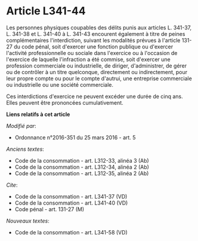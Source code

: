 # Article L341-44

Les personnes physiques coupables des délits punis aux articles L. 341-37, L. 341-38 et L. 341-40 à L. 341-43 encourent
également à titre de peines complémentaires l'interdiction, suivant les modalités prévues à l'article 131-27 du code pénal,
soit d'exercer une fonction publique ou d'exercer l'activité professionnelle ou sociale dans l'exercice ou à l'occasion de
l'exercice de laquelle l'infraction a été commise, soit d'exercer une profession commerciale ou industrielle, de diriger,
d'administrer, de gérer ou de contrôler à un titre quelconque, directement ou indirectement, pour leur propre compte ou pour
le compte d'autrui, une entreprise commerciale ou industrielle ou une société commerciale. 

Ces interdictions d'exercice ne peuvent excéder une durée de cinq ans. Elles peuvent être prononcées cumulativement.

**Liens relatifs à cet article**

_Modifié par_:

  - Ordonnance n°2016-351 du 25 mars 2016 - art. 5

_Anciens textes_:

  - Code de la consommation - art. L312-33, alinéa 3 (Ab)
  - Code de la consommation - art. L312-34, alinéa 2 (Ab)
  - Code de la consommation - art. L312-35, alinéa 2 (Ab)

_Cite_:

  - Code de la consommation - art. L341-37 (VD)
  - Code de la consommation - art. L341-40 (VD)
  - Code pénal - art. 131-27 (M)

_Nouveaux textes_:

  - Code de la consommation - art. L341-58 (VD)
